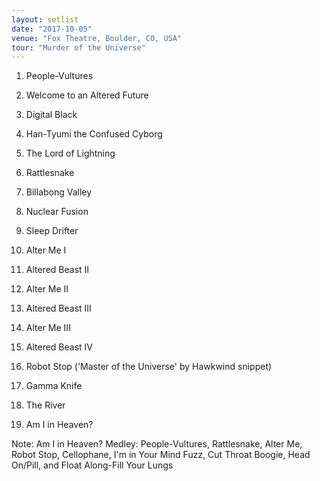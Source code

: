 ```yaml
---
layout: setlist
date: "2017-10-05"
venue: "Fox Theatre, Boulder, CO, USA"
tour: "Murder of the Universe"
---
```



 1. People-Vultures

 2. Welcome to an Altered Future

 3. Digital Black

 4. Han-Tyumi the Confused Cyborg

 5. The Lord of Lightning

 6. Rattlesnake

 7. Billabong Valley

 8. Nuclear Fusion

 9. Sleep Drifter

10. Alter Me I

11. Altered Beast II

12. Alter Me II

13. Altered Beast III

14. Alter Me III

15. Altered Beast IV

16. Robot Stop
    ('Master of the Universe' by Hawkwind snippet)

17. Gamma Knife

18. The River

19. Am I in Heaven?


Note: Am I in Heaven? Medley: People-Vultures, Rattlesnake, Alter Me,
Robot Stop, Cellophane, I'm in Your Mind Fuzz, Cut Throat Boogie, Head
On/Pill, and Float Along-Fill Your Lungs
